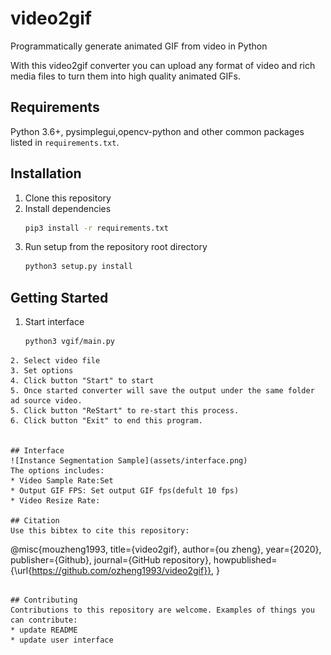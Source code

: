 # video2gif
Programmatically generate animated GIF from video in Python

With this video2gif converter you can upload any format of video and rich media files to turn them into high quality animated GIFs. 

## Requirements
Python 3.6+, pysimplegui,opencv-python and other common packages listed in `requirements.txt`.

## Installation
1. Clone this repository
2. Install dependencies
   ```bash
   pip3 install -r requirements.txt
   ```
3. Run setup from the repository root directory
    ```bash
    python3 setup.py install
    ``` 

## Getting Started
1. Start interface
   ```bash
   python3 vgif/main.py
  ```
2. Select video file
3. Set options
4. Click button "Start" to start
5. Once started converter will save the output under the same folder ad source video.
5. Click button "ReStart" to re-start this process.
6. Click button "Exit" to end this program.


## Interface
![Instance Segmentation Sample](assets/interface.png)
The options includes:
* Video Sample Rate:Set 
* Output GIF FPS: Set output GIF fps(defult 10 fps)
* Video Resize Rate:

## Citation
Use this bibtex to cite this repository:
```
@misc{mouzheng1993,
  title={video2gif},
  author={ou zheng},
  year={2020},
  publisher={Github},
  journal={GitHub repository},
  howpublished={\url{https://github.com/ozheng1993/video2gif}},
}
```

## Contributing
Contributions to this repository are welcome. Examples of things you can contribute:
* update README
* update user interface
